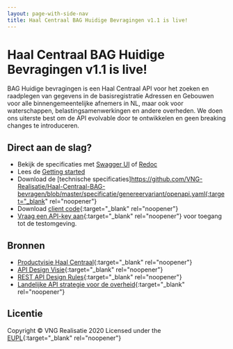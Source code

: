 ```yaml
---
layout: page-with-side-nav
title: Haal Centraal BAG Huidige Bevragingen v1.1 is live!
---
```

# Haal Centraal BAG Huidige Bevragingen v1.1 is live!
BAG Huidige bevragingen is een Haal Centraal API voor het zoeken en raadplegen van gegevens in de basisregistratie Adressen en Gebouwen voor alle binnengemeentelijke afnemers in NL, maar ook voor waterschappen, belastingsamenwerkingen en andere overheden.
We doen ons uiterste best om de API evolvable door te ontwikkelen en geen breaking changes te introduceren.

## Direct aan de slag?

* Bekijk de specificaties met [Swagger UI](https://vng-realisatie.github.io/Haal-Centraal-BAG-bevragen/swagger-ui) of [Redoc](https://vng-realisatie.github.io/Haal-Centraal-BAG-bevragen/redoc)
* Lees de [Getting started](https://vng-realisatie.github.io/Haal-Centraal-BAG-bevragen/getting-started)
* Download de [technische specificaties]https://github.com/VNG-Realisatie/Haal-Centraal-BAG-bevragen/blob/master/specificatie/genereervariant/openapi.yaml{:target="_blank" rel="noopener"}
* Download [client code](https://github.com/VNG-Realisatie/Haal-Centraal-BRK-bevragen/tree/master/code){:target="_blank" rel="noopener"}
* [Vraag een API-key aan](https://formulieren.kadaster.nl/aanvraag_bag_api_huidige_bevragingen_test){:target="_blank" rel="noopener"} voor toegang tot de testomgeving.


## Bronnen

* [Productvisie Haal Centraal](https://vng-realisatie.github.io/Haal-Centraal){:target="_blank" rel="noopener"}
* [API Design Visie](https://github.com/Geonovum/KP-APIs/tree/master/Werkgroep%20Design%20Visie){:target="_blank" rel="noopener"}
* [REST API Design Rules](https://docs.geostandaarden.nl/api/API-Designrules/){:target="_blank" rel="noopener"}
* [Landelijke API strategie voor de overheid](https://geonovum.github.io/KP-APIs/){:target="_blank" rel="noopener"}

## Licentie

Copyright &copy; VNG Realisatie 2020
Licensed under the [EUPL](https://github.com/VNG-Realisatie/Haal-Centraal-BRK-bevragen/blob/master/LICENCE.md){:target="_blank" rel="noopener"}
